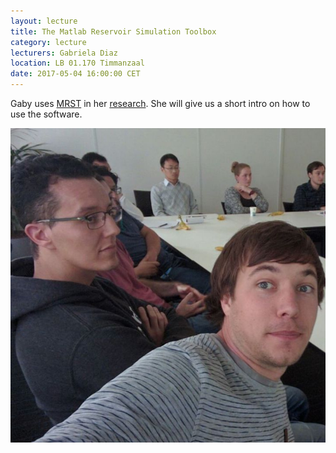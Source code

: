 ```yaml
---
layout: lecture
title: The Matlab Reservoir Simulation Toolbox 
category: lecture
lecturers: Gabriela Diaz
location: LB 01.170 Timmanzaal
date: 2017-05-04 16:00:00 CET
---
```


Gaby uses [MRST] in her [research]. She will give us a short intro on how to use the software.

![rapha](/images/gaby_btalk.jpg)

[MRST]: http://www.sintef.no/projectweb/mrst/
[research]: http://www.ewi.tudelft.nl/fileadmin/Faculteit/EWI/Over_de_faculteit/Afdelingen/Applied_Mathematics/Rapporten/2011/Technical_report_17_01_GD.pdf

